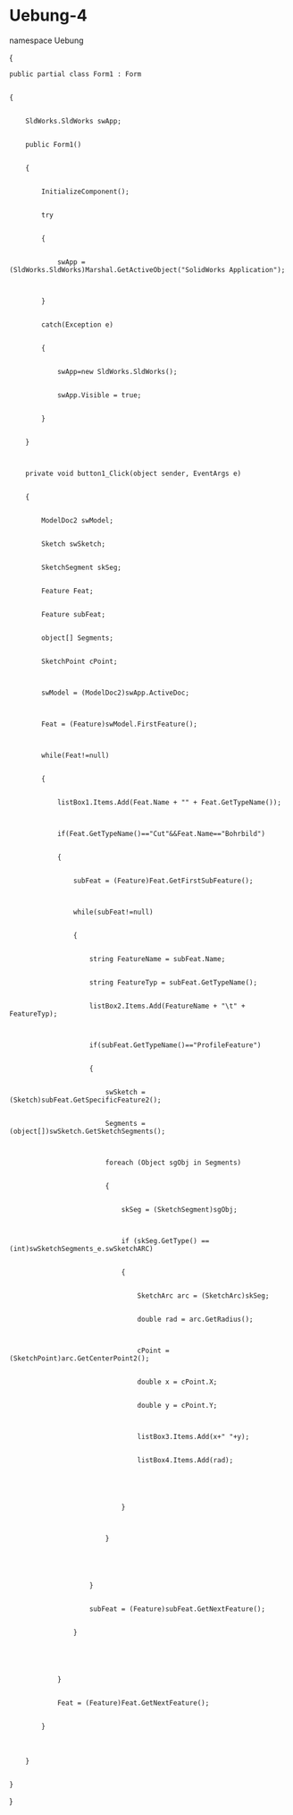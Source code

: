 # Uebung-4
namespace Uebung


{


    


    public partial class Form1 : Form


    {


        SldWorks.SldWorks swApp;


        public Form1()


        {


            InitializeComponent();


            try


            {


                swApp = (SldWorks.SldWorks)Marshal.GetActiveObject("SolidWorks Application");



            }


            catch(Exception e)


            {


                swApp=new SldWorks.SldWorks();


                swApp.Visible = true;


            }


        }



        private void button1_Click(object sender, EventArgs e)


        {


            ModelDoc2 swModel;


            Sketch swSketch;


            SketchSegment skSeg;


            Feature Feat;


            Feature subFeat;


            object[] Segments;


            SketchPoint cPoint;



            swModel = (ModelDoc2)swApp.ActiveDoc;



            Feat = (Feature)swModel.FirstFeature();



            while(Feat!=null)


            {


                listBox1.Items.Add(Feat.Name + "" + Feat.GetTypeName());



                if(Feat.GetTypeName()=="Cut"&&Feat.Name=="Bohrbild")


                {


                    subFeat = (Feature)Feat.GetFirstSubFeature();



                    while(subFeat!=null)


                    {


                        string FeatureName = subFeat.Name;


                        string FeatureTyp = subFeat.GetTypeName();


                        listBox2.Items.Add(FeatureName + "\t" + FeatureTyp);



                        if(subFeat.GetTypeName()=="ProfileFeature")


                        {


                            swSketch = (Sketch)subFeat.GetSpecificFeature2();


                            Segments = (object[])swSketch.GetSketchSegments();



                            foreach (Object sgObj in Segments)


                            {


                                skSeg = (SketchSegment)sgObj;



                                if (skSeg.GetType() == (int)swSketchSegments_e.swSketchARC)


                                {


                                    SketchArc arc = (SketchArc)skSeg;


                                    double rad = arc.GetRadius();



                                    cPoint = (SketchPoint)arc.GetCenterPoint2();


                                    double x = cPoint.X;


                                    double y = cPoint.Y;



                                    listBox3.Items.Add(x+" "+y);


                                    listBox4.Items.Add(rad);


                                    


                                }



                            }


                            


                        }


                        subFeat = (Feature)subFeat.GetNextFeature();


                    }


                   


                } 


                Feat = (Feature)Feat.GetNextFeature();


            }



　


        }


    }


}
